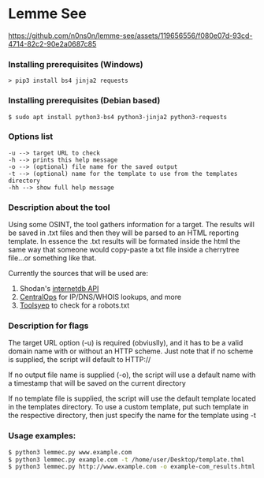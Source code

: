 # Lemme See

https://github.com/n0ns0n/lemme-see/assets/119656556/f080e07d-93cd-4714-82c2-90e2a0687c85

### Installing prerequisites (Windows)
```
> pip3 install bs4 jinja2 requests
```
### Installing prerequisites (Debian based)
```
$ sudo apt install python3-bs4 python3-jinja2 python3-requests
```

### Options list
```
-u --> target URL to check
-h --> prints this help message
-o --> (optional) file name for the saved output
-t --> (optional) name for the template to use from the templates directory
-hh --> show full help message
```

### Description about the tool

Using some OSINT, the tool gathers information for a target. The results will be saved 
in .txt files and then they will be parsed to an HTML reporting template. 
In essence the .txt results will be formated inside the html the same way that someone
would copy-paste a txt file inside a cherrytree file...or something like that.
  
Currently the sources that will be used are:
1. Shodan's [internetdb API](https://internetdb.shodan.io/)
2. [CentralOps](https://centralops.net/) for IP/DNS/WHOIS lookups, and more
3. [Toolsyep](https://toolsyep.com/en/webpage-to-plain-text/) to check for a robots.txt

### Description for flags
The target URL option (-u) is required (obviuslly), and it has to be a valid domain name
with or without an HTTP scheme. Just note that if no scheme is supplied,
the script will default to HTTP://

If no output file name is supplied (-o), the script will use
a default name with a timestamp that will be saved on the current directory
  
If no template file is supplied, the script will use the default template located
in the templates directory. To use a custom template, put such template in
the respective directory, then just specify the name for the template using -t

### Usage examples:
```Bash
$ python3 lemmec.py www.example.com
$ python3 lemmec.py example.com -t /home/user/Desktop/template.thml
$ python3 lemmec.py http://www.example.com -o example-com_results.html
```

  
